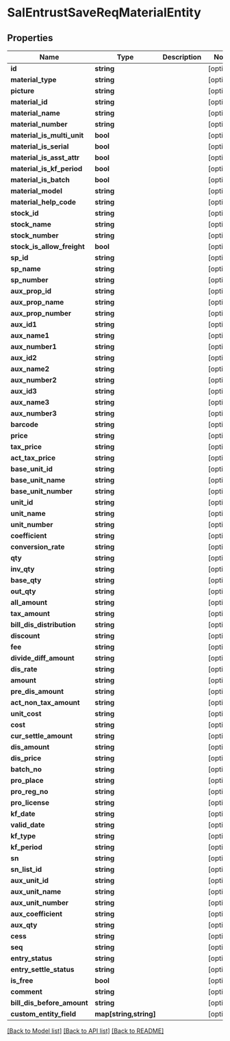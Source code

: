 # SalEntrustSaveReqMaterialEntity

## Properties
Name | Type | Description | Notes
------------ | ------------- | ------------- | -------------
**id** | **string** |  | [optional] 
**material_type** | **string** |  | [optional] 
**picture** | **string** |  | [optional] 
**material_id** | **string** |  | [optional] 
**material_name** | **string** |  | [optional] 
**material_number** | **string** |  | [optional] 
**material_is_multi_unit** | **bool** |  | [optional] 
**material_is_serial** | **bool** |  | [optional] 
**material_is_asst_attr** | **bool** |  | [optional] 
**material_is_kf_period** | **bool** |  | [optional] 
**material_is_batch** | **bool** |  | [optional] 
**material_model** | **string** |  | [optional] 
**material_help_code** | **string** |  | [optional] 
**stock_id** | **string** |  | [optional] 
**stock_name** | **string** |  | [optional] 
**stock_number** | **string** |  | [optional] 
**stock_is_allow_freight** | **bool** |  | [optional] 
**sp_id** | **string** |  | [optional] 
**sp_name** | **string** |  | [optional] 
**sp_number** | **string** |  | [optional] 
**aux_prop_id** | **string** |  | [optional] 
**aux_prop_name** | **string** |  | [optional] 
**aux_prop_number** | **string** |  | [optional] 
**aux_id1** | **string** |  | [optional] 
**aux_name1** | **string** |  | [optional] 
**aux_number1** | **string** |  | [optional] 
**aux_id2** | **string** |  | [optional] 
**aux_name2** | **string** |  | [optional] 
**aux_number2** | **string** |  | [optional] 
**aux_id3** | **string** |  | [optional] 
**aux_name3** | **string** |  | [optional] 
**aux_number3** | **string** |  | [optional] 
**barcode** | **string** |  | [optional] 
**price** | **string** |  | [optional] 
**tax_price** | **string** |  | [optional] 
**act_tax_price** | **string** |  | [optional] 
**base_unit_id** | **string** |  | [optional] 
**base_unit_name** | **string** |  | [optional] 
**base_unit_number** | **string** |  | [optional] 
**unit_id** | **string** |  | [optional] 
**unit_name** | **string** |  | [optional] 
**unit_number** | **string** |  | [optional] 
**coefficient** | **string** |  | [optional] 
**conversion_rate** | **string** |  | [optional] 
**qty** | **string** |  | [optional] 
**inv_qty** | **string** |  | [optional] 
**base_qty** | **string** |  | [optional] 
**out_qty** | **string** |  | [optional] 
**all_amount** | **string** |  | [optional] 
**tax_amount** | **string** |  | [optional] 
**bill_dis_distribution** | **string** |  | [optional] 
**discount** | **string** |  | [optional] 
**fee** | **string** |  | [optional] 
**divide_diff_amount** | **string** |  | [optional] 
**dis_rate** | **string** |  | [optional] 
**amount** | **string** |  | [optional] 
**pre_dis_amount** | **string** |  | [optional] 
**act_non_tax_amount** | **string** |  | [optional] 
**unit_cost** | **string** |  | [optional] 
**cost** | **string** |  | [optional] 
**cur_settle_amount** | **string** |  | [optional] 
**dis_amount** | **string** |  | [optional] 
**dis_price** | **string** |  | [optional] 
**batch_no** | **string** |  | [optional] 
**pro_place** | **string** |  | [optional] 
**pro_reg_no** | **string** |  | [optional] 
**pro_license** | **string** |  | [optional] 
**kf_date** | **string** |  | [optional] 
**valid_date** | **string** |  | [optional] 
**kf_type** | **string** |  | [optional] 
**kf_period** | **string** |  | [optional] 
**sn** | **string** |  | [optional] 
**sn_list_id** | **string** |  | [optional] 
**aux_unit_id** | **string** |  | [optional] 
**aux_unit_name** | **string** |  | [optional] 
**aux_unit_number** | **string** |  | [optional] 
**aux_coefficient** | **string** |  | [optional] 
**aux_qty** | **string** |  | [optional] 
**cess** | **string** |  | [optional] 
**seq** | **string** |  | [optional] 
**entry_status** | **string** |  | [optional] 
**entry_settle_status** | **string** |  | [optional] 
**is_free** | **bool** |  | [optional] 
**comment** | **string** |  | [optional] 
**bill_dis_before_amount** | **string** |  | [optional] 
**custom_entity_field** | **map[string,string]** |  | [optional] 

[[Back to Model list]](../README.md#documentation-for-models) [[Back to API list]](../README.md#documentation-for-api-endpoints) [[Back to README]](../README.md)


